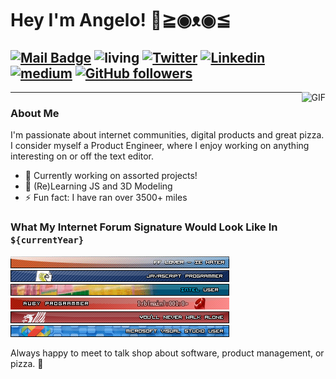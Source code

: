 # Hey I'm Angelo! 👋≧◉ᴥ◉≦
[![Mail Badge](https://img.shields.io/badge/-asara019@fiu.edu-c14438?style=flat-square&logo=Gmail&logoColor=white&link=mailto:asara019@fiu.edu)](mailto:asara019@fiu.edu)
![living](https://img.shields.io/badge/living-USA-3c9)
[![Twitter](https://img.shields.io/badge/-Twitter-222222?style=flat-square&logo=twitter&logoColor=white&link=https://twitter.com/ndneighbor)](https://twitter.com/ndneighbor)
[![Linkedin](https://img.shields.io/badge/-LinkedIn-222222?style=flat-square&logo=Linkedin&logoColor=white&link=https://www.linkedin.com/in/angelo-saraceno/)](https://www.linkedin.com/in/angelo-saraceno/)
[![medium](https://aleen42.github.io/badges/src/medium.svg)](https://medium.com/@ndneighbor)
[![GitHub followers](https://img.shields.io/github/followers/ndneighbor.svg?style=social&label=Follow&maxAge=2592000)](https://github.com/ndneighbor?tab=followers)
---
<img align="right" alt="GIF" src="https://raw.githubusercontent.com/haoruilee/haoruilee/master/pic/pusheencode.gif" />


---

### About Me
I'm passionate about internet communities, digital products and great pizza. I consider myself a Product Engineer, where I enjoy working on anything interesting on or off the text editor. 
- 🔭 Currently working on assorted projects!
- 🌱 (Re)Learning JS and 3D Modeling
- ⚡ Fun fact: I have ran over 3500+ miles

### What My Internet Forum Signature Would Look Like In `${currentYear}`
<img src="https://raw.githubusercontent.com/ndneighbor/ndneighbor/master/assets/23425.gif" alt="Free userbars" border="0"></a>
<img src="https://raw.githubusercontent.com/ndneighbor/ndneighbor/master/assets/27224.png" alt="Free userbars" border="0"></a>
<img src="https://raw.githubusercontent.com/ndneighbor/ndneighbor/master/assets/41706.gif" alt="Free userbars" border="0"></a>
<img src="https://raw.githubusercontent.com/ndneighbor/ndneighbor/master/assets/43407.jpg" alt="Free userbars" border="0"></a>
<img src="https://raw.githubusercontent.com/ndneighbor/ndneighbor/master/assets/52967.png" alt="Free userbars" border="0"></a>
<img src="https://raw.githubusercontent.com/ndneighbor/ndneighbor/master/assets/9630.png" alt="Free userbars" border="0"></a>

Always happy to meet to talk shop about software, product management, or pizza. 🍕


